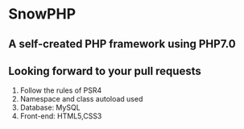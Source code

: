 # SnowPHP

## A self-created PHP framework using PHP7.0   

## Looking forward to your pull requests

1. Follow the rules of PSR4
2. Namespace and class autoload used
3. Database: MySQL
4. Front-end: HTML5,CSS3